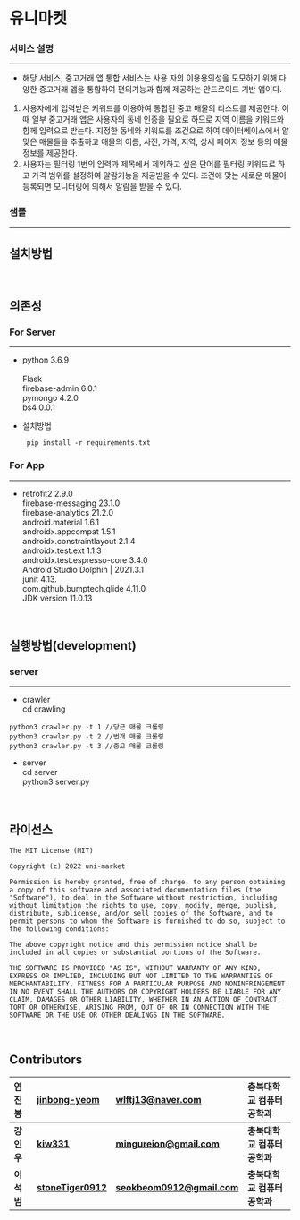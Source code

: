 # __유니마켓__
### 서비스 설명
*** 
* 해당 서비스, 중고거래 앱 통합 서비스는 사용 자의 이용용의성을 도모하기 위해 다양한 중고거래 앱을 통합하여 편의기능과 함께 제공하는 안드로이드 기반 앱이다.<br>
<ol>
<li>사용자에게 입력받은 키워드를 이용하여 통합된 중고 매물의 리스트를 제공한다. 이때 일부 중고거래 앱은 사용자의 동네 인증을 필요로 하므로 지역 이름을 키워드와 함께 입력으로 받는다. 지정한 동네와 키워드를 조건으로 하여 데이터베이스에서 알맞은 매물들을 추출하고 매물의 이름, 사진, 가격, 지역, 상세 페이지 정보 등의 매물 정보를 제공한다.</li>
<li>사용자는 필터링 1번의 입력과 제목에서 제외하고 싶은 단어를 필터링 키워드로 하고 가격 범위를 설정하여 알람기능을 제공받을 수 있다. 조건에 맞는 새로운 매물이 등록되면 모니터링에 의해서 알람을 받을 수 있다.</li>
</ol>

### 샘플
***

## __설치방법__  
 
<br />

## __의존성__

### For Server
*** 
* python 3.6.9<br>  
Flask<br>
firebase-admin 6.0.1<br>
pymongo 4.2.0<br>
bs4 0.0.1<br>

* 설치방법
     ```
      pip install -r requirements.txt
    ```

### For App
***
* retrofit2 2.9.0<br>
firebase-messaging 23.1.0<br>
firebase-analytics 21.2.0<br>
android.material 1.6.1<br>
androidx.appcompat 1.5.1<br>
androidx.constraintlayout 2.1.4<br>
androidx.test.ext 1.1.3<br>
androidx.test.espresso-core 3.4.0<br>
Android Studio Dolphin | 2021.3.1<br>
junit 4.13.<br>
com.github.bumptech.glide 4.11.0<br>
JDK version 11.0.13<br>

<br/>

## __실행방법(development)__
### server
***
* crawler<br>
cd crawling<br>
```
python3 crawler.py -t 1 //당근 매물 크롤링
python3 crawler.py -t 2 //번개 매물 크롤링 
python3 crawler.py -t 3 //중고 매물 크롤링 
```
* server<br>
cd server<br>
python3 server.py<br>

<br/>

## __라이선스__
```
The MIT License (MIT)

Copyright (c) 2022 uni-market

Permission is hereby granted, free of charge, to any person obtaining a copy of this software and associated documentation files (the "Software"), to deal in the Software without restriction, including without limitation the rights to use, copy, modify, merge, publish, distribute, sublicense, and/or sell copies of the Software, and to permit persons to whom the Software is furnished to do so, subject to the following conditions:

The above copyright notice and this permission notice shall be included in all copies or substantial portions of the Software.

THE SOFTWARE IS PROVIDED "AS IS", WITHOUT WARRANTY OF ANY KIND, EXPRESS OR IMPLIED, INCLUDING BUT NOT LIMITED TO THE WARRANTIES OF MERCHANTABILITY, FITNESS FOR A PARTICULAR PURPOSE AND NONINFRINGEMENT. IN NO EVENT SHALL THE AUTHORS OR COPYRIGHT HOLDERS BE LIABLE FOR ANY CLAIM, DAMAGES OR OTHER LIABILITY, WHETHER IN AN ACTION OF CONTRACT, TORT OR OTHERWISE, ARISING FROM, OUT OF OR IN CONNECTION WITH THE SOFTWARE OR THE USE OR OTHER DEALINGS IN THE SOFTWARE.
```
<br />

## __Contributors__

  |염진봉|[jinbong-yeom](https://github.com/jinbong-yeom)| wlftj13@naver.com | 충북대학교 컴퓨터공학과
|:-|:-|:-|:-|
 |**강인우**|**[kiw331](https://github.com/kiw331)**|**mingureion@gmail.com**|**충북대학교 컴퓨터공학과**|
 |**이석범**|**[stoneTiger0912](https://github.com/stoneTiger0912)**|**seokbeom0912@gmail.com**|**충북대학교 컴퓨터공학과**|
